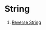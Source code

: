 # String

1. [Reverse String](https://github.com/hsuanhao/Problem_Solving/blob/master/String/Reverse%20String.ipynb)
